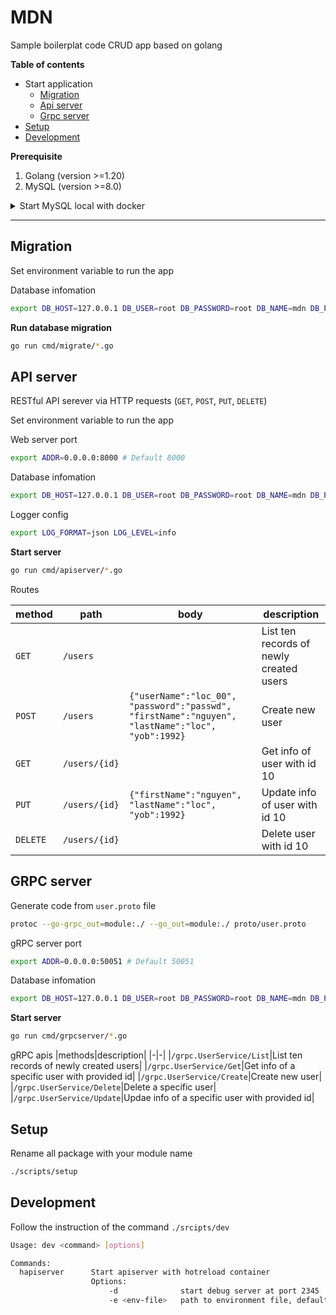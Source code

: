 # MDN
Sample boilerplat code CRUD app based on golang 

**Table of contents**
* Start application
    - [Migration](#migration)
    - [Api server](#api-server)
    - [Grpc server](#grpc-server)
* [Setup](#setup)
* [Development](#development)

**Prerequisite**
1. Golang (version >=1.20)
2. MySQL (version >=8.0)

<details>
    <summary>Start MySQL local with docker</summary>

```bash
docker run -dit -p 3306:3306 -e MYSQL_ROOT_PASSWORD=root -e MYSQL_DATABASE=mdn --name mdn-mysql-db mysql:latest
```
</details>

---
## Migration

Set environment variable to run the app

Database infomation
```bash
export DB_HOST=127.0.0.1 DB_USER=root DB_PASSWORD=root DB_NAME=mdn DB_PORT=3306 
```

**Run database migration**

```bash
go run cmd/migrate/*.go
```

## API server 

RESTful API serever via HTTP requests (`GET`, `POST`, `PUT`, `DELETE`)

Set environment variable to run the app

Web server port
```bash
export ADDR=0.0.0.0:8000 # Default 8000
```

Database infomation
```bash
export DB_HOST=127.0.0.1 DB_USER=root DB_PASSWORD=root DB_NAME=mdn DB_PORT=3306 
```

Logger config
```bash
export LOG_FORMAT=json LOG_LEVEL=info
```


**Start server**

```bash
go run cmd/apiserver/*.go
```

Routes

|method|path|body|description|
|-|-|-|-|
|`GET`|`/users`||List ten records of newly created users|
|`POST`|`/users`|```{"userName":"loc_00", "password":"passwd", "firstName":"nguyen", "lastName":"loc", "yob":1992} ```|Create new user|
|`GET`|`/users/{id}`||Get info of user with id 10|
|`PUT`|`/users/{id}`|```{"firstName":"nguyen", "lastName":"loc", "yob":1992} ```|Update info of user with id 10|
|`DELETE`|`/users/{id}`||Delete user with id 10|


## GRPC server

Generate code from `user.proto` file

```bash
protoc --go-grpc_out=module:./ --go_out=module:./ proto/user.proto
```

gRPC server port
```bash
export ADDR=0.0.0.0:50051 # Default 50051
```

Database infomation
```bash
export DB_HOST=127.0.0.1 DB_USER=root DB_PASSWORD=root DB_NAME=mdn DB_PORT=3306 
```

**Start server**

```bash
go run cmd/grpcserver/*.go
```

gRPC apis
|methods|description|
|-|-|
|`/grpc.UserService/List`|List ten records of newly created users|
|`/grpc.UserService/Get`|Get info of a specific user with provided id|
|`/grpc.UserService/Create`|Create new user|
|`/grpc.UserService/Delete`|Delete a specific user|
|`/grpc.UserService/Update`|Updae info of a specific user with provided id|

## Setup

Rename all package with your module name

```bash
./scripts/setup
```

## Development

Follow the instruction of the command `./srcipts/dev`

```bash
Usage: dev <command> [options]

Commands:
  hapiserver      Start apiserver with hotreload container
                  Options:
                      -d              start debug server at port 2345
                      -e <env-file>   path to environment file, default is `.env`

```